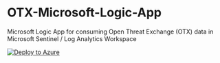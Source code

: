 # OTX-Microsoft-Logic-App
Microsoft Logic App for consuming Open Threat Exchange (OTX) data in Microsoft Sentinel / Log Analytics Workspace

[![Deploy to Azure](https://aka.ms/deploytoazurebutton)](https%3A%2F%2Fraw.githubusercontent.com%2FBinaryDefense%2FOTX-Microsoft-Logic-App%2Fmain%2FOTX-to-Sentinel.json)